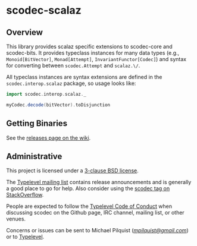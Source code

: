 scodec-scalaz
=============

Overview
--------

This library provides scalaz specific extensions to scodec-core and scodec-bits. It provides typeclass instances for many data types (e.g., `Monoid[BitVector]`, `Monad[Attempt]`, `InvariantFunctor[Codec]`) and syntax for converting between `scodec.Attempt` and `scalaz.\/`.

All typeclass instances are syntax extensions are defined in the `scodec.interop.scalaz` package, so usage looks like:

```scala
import scodec.interop.scalaz._

myCodec.decode(bitVector).toDisjunction
```

Getting Binaries
----------------

See the [releases page on the wiki](https://github.com/scodec/scodec-scalaz/wiki/Releases).

Administrative
--------------

This project is licensed under a [3-clause BSD license](LICENSE).

The [Typelevel mailing list](https://groups.google.com/forum/#!forum/typelevel) contains release announcements and is generally a good place to go for help. Also consider using the [scodec tag on StackOverflow](http://stackoverflow.com/questions/tagged/scodec).

People are expected to follow the [Typelevel Code of Conduct](http://typelevel.org/conduct.html)
when discussing scodec on the Github page, IRC channel, mailing list,
or other venues.

Concerns or issues can be sent to Michael Pilquist (*mpilquist@gmail.com*) or
to [Typelevel](http://typelevel.org/about.html).


